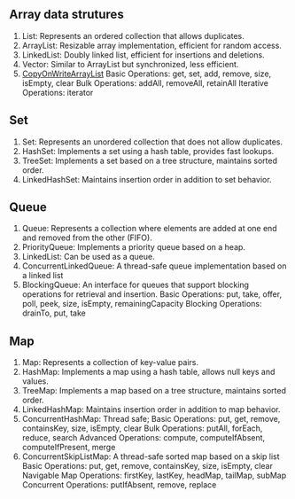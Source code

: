 ## Array data strutures
1. List: Represents an ordered collection that allows duplicates.
2. ArrayList: Resizable array implementation, efficient for random access.
3. LinkedList: Doubly linked list, efficient for insertions and deletions.
4. Vector: Similar to ArrayList but synchronized, less efficient.
5. [CopyOnWriteArrayList](https://www.baeldung.com/java-copy-on-write-arraylist)
   Basic Operations: get, set, add, remove, size, isEmpty, clear
   Bulk Operations: addAll, removeAll, retainAll
   Iterative Operations: iterator

## Set
1. Set: Represents an unordered collection that does not allow duplicates.
2. HashSet: Implements a set using a hash table, provides fast lookups.
3. TreeSet: Implements a set based on a tree structure, maintains sorted order.
4. LinkedHashSet: Maintains insertion order in addition to set behavior.

## Queue
1. Queue: Represents a collection where elements are added at one end and removed from the other (FIFO).
2. PriorityQueue: Implements a priority queue based on a heap.
3. LinkedList: Can be used as a queue.
4. ConcurrentLinkedQueue:  A thread-safe queue implementation based on a linked list
5. BlockingQueue: An interface for queues that support blocking operations for retrieval and insertion.
    Basic Operations: put, take, offer, poll, peek, size, isEmpty, remainingCapacity
    Blocking Operations: drainTo, put, take


## Map
1. Map: Represents a collection of key-value pairs.
2. HashMap: Implements a map using a hash table, allows null keys and values.
3. TreeMap: Implements a map based on a tree structure, maintains sorted order.
4. LinkedHashMap: Maintains insertion order in addition to map behavior.
5. ConcurrentHashMap: Thread safe;
  Basic Operations: put, get, remove, containsKey, size, isEmpty, clear
  Bulk Operations: putAll, forEach, reduce, search
  Advanced Operations: compute, computeIfAbsent, computeIfPresent, merge   
6. ConcurrentSkipListMap: A thread-safe sorted map based on a skip list
   Basic Operations: put, get, remove, containsKey, size, isEmpty, clear
   Navigable Map Operations: firstKey, lastKey, headMap, tailMap, subMap
   Concurrent Operations: putIfAbsent, remove, replace
